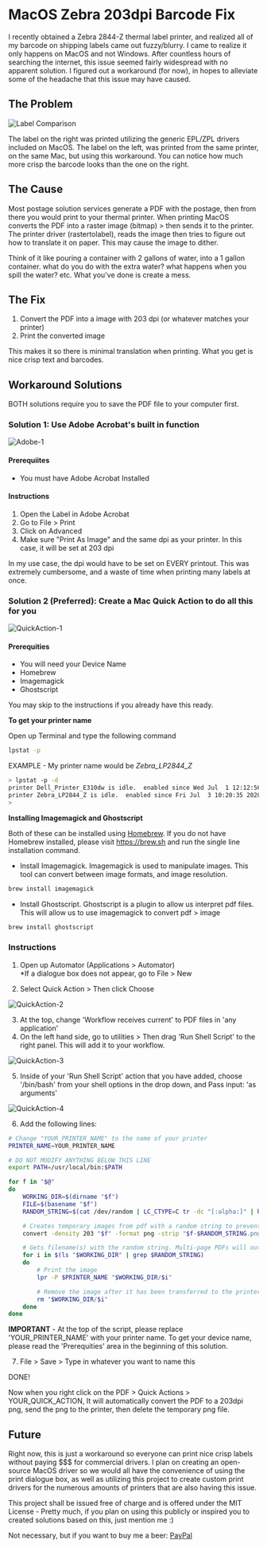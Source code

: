 # MacOS Zebra 203dpi Barcode Fix

I recently obtained a Zebra 2844-Z thermal label printer, and realized all of my barcode on shipping labels came out fuzzy/blurry. I came to realize it only happens on MacOS and not Windows. After countless hours of searching the internet, this issue seemed fairly widespread with no apparent solution. I figured out a workaround (for now), in hopes to alleviate some of the headache that this issue may have caused.

## The Problem

![Label Comparison](images/label-comparison.jpg)

The label on the right was printed utilizing the generic EPL/ZPL drivers included on MacOS. The label on the left, was printed from the same printer, on the same Mac, but using this workaround. You can notice how much more crisp the barcode looks than the one on the right.

## The Cause

Most postage solution services generate a PDF with the postage, then from there you would print to your thermal printer. When printing MacOS converts the PDF into a raster image (bitmap) > then sends it to the printer. The printer driver (rastertolabel), reads the image then tries to figure out how to translate it on paper. This may cause the image to dither.

Think of it like pouring a container with 2 gallons of water, into a 1 gallon container. what do you do with the extra water? what happens when you spill the water? etc. What you've done is create a mess. 

## The Fix

1) Convert the PDF into a image with 203 dpi (or whatever matches your printer)
2) Print the converted image

This makes it so there is minimal translation when printing. What you get is nice crisp text and barcodes.

## Workaround Solutions

BOTH solutions require you to save the PDF file to your computer first.

### Solution 1: Use Adobe Acrobat's built in function

![Adobe-1](images/solution-adobe-1.png)

#### Prerequiites
 - You must have Adobe Acrobat Installed


#### Instructions
1) Open the Label in Adobe Acrobat
2) Go to File > Print
3) Click on Advanced
4) Make sure "Print As Image" and the same dpi as your printer. In this case, it will be set at 203 dpi

In my use case, the dpi would have to be set on EVERY printout. This was extremely cumbersome, and a waste of time when printing many labels at once.

### Solution 2 (Preferred): Create a Mac Quick Action to do all this for you

![QuickAction-1](images/solution-quickaction-1.png)

#### Prerequities
- You will need your Device Name
- Homebrew
- Imagemagick
- Ghostscript

You may skip to the instructions if you already have this ready.

**To get your printer name**

Open up Terminal and type the following command
  
```bash
lpstat -p
```

EXAMPLE - My printer name would be *Zebra_LP2844_Z*
```bash
> lpstat -p -d
printer Dell_Printer_E310dw is idle.  enabled since Wed Jul  1 12:12:56 2020
printer Zebra_LP2844_Z is idle.  enabled since Fri Jul  3 10:20:35 2020
>
```

**Installing Imagemagick and Ghostscript**

Both of these can be installed using [Homebrew](https://brew.sh/). If you do not have Homebrew installed, please visit https://brew.sh and run the single line installation command.

- Install Imagemagick. Imagemagick is used to manipulate images. This tool can convert between image formats, and image resolution.
```bash
brew install imagemagick
```

- Install Ghostscript. Ghostscript is a plugin to allow us interpret pdf files. This will allow us to use imagemagick to convert pdf > image
```bash
brew install ghostscript
```

### Instructions

1) Open up Automator (Applications > Automator)<br />
*If a dialogue box does not appear, go to File > New

2) Select Quick Action > Then click Choose

![QuickAction-2](images/solution-quickaction-2.png)

3) At the top, change 'Workflow receives current' to PDF files in 'any application'
4) On the left hand side, go to utilities > Then drag 'Run Shell Script' to the right panel. This will add it to your workflow.

![QuickAction-3](images/solution-quickaction-3.png)

5) Inside of your 'Run Shell Script' action that you have added, choose '/bin/bash' from your shell options in the drop down, and Pass input: 'as arguments'

![QuickAction-4](images/solution-quickaction-4.png)

6) Add the following lines:

```bash
# Change "YOUR_PRINTER_NAME" to the name of your printer
PRINTER_NAME=YOUR_PRINTER_NAME

# DO NOT MODIFY ANYTHING BELOW THIS LINE
export PATH=/usr/local/bin:$PATH

for f in "$@"
do
	WORKING_DIR=$(dirname "$f")
	FILE=$(basename "$f")
	RANDOM_STRING=$(cat /dev/random | LC_CTYPE=C tr -dc "[:alpha:]" | head -c 8)

	# Creates temporary images from pdf with a random string to prevent conflicts
	convert -density 203 "$f" -format png -strip "$f-$RANDOM_STRING.png"

	# Gets filename(s) with the random string. Multi-page PDFs will output an image per page
	for i in $(ls "$WORKING_DIR" | grep $RANDOM_STRING)
	do
		# Print the image
		lpr -P $PRINTER_NAME "$WORKING_DIR/$i"

		# Remove the image after it has been transferred to the printer
		rm "$WORKING_DIR/$i"
	done
done
```

**IMPORTANT** - At the top of the script, please replace 'YOUR_PRINTER_NAME' with your printer name. To get your device name, please read the 'Prerequities' area in the beginning of this solution.

7) File > Save > Type in whatever you want to name this

DONE!

Now when you right click on the PDF > Quick Actions > YOUR_QUICK_ACTION, It will automatically convert the PDF to a 203dpi png, send the png to the printer, then delete the temporary png file.

## Future

Right now, this is just a workaround so everyone can print nice crisp labels without paying $$$ for commercial drivers. I plan on creating an open-source MacOS driver so we would all have the convenience of using the print dialogue box, as well as utilizing this project to create custom print drivers for the numerous amounts of printers that are also having this issue.

This project shall be issued free of charge and is offered under the MIT License - Pretty much, if you plan on using this publicly or inspired you to created solutions based on this, just mention me :)

Not necessary, but if you want to buy me a beer: [PayPal](paypal.me/variablexray)